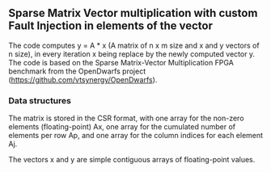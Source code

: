 ## Sparse Matrix Vector multiplication with custom Fault Injection in elements of the vector

The code computes y = A * x (A matrix of n x m size and x and y vectors of n size), in every iteration x being replace by the newly computed vector y. The code is based on the Sparse Matrix-Vector Multiplication FPGA benchmark from the OpenDwarfs project (https://github.com/vtsynergy/OpenDwarfs).

### Data structures

The matrix is stored in the CSR format, with one array for the non-zero elements (floating-point) Ax, one array for the cumulated number of elements per row Ap, and one array for the column indices for each element Aj.

The vectors x and y are simple contiguous arrays of floating-point values.

